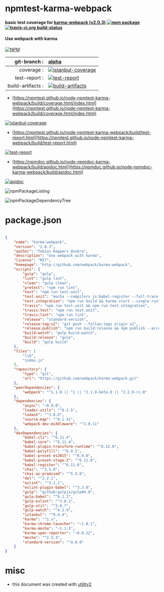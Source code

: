 # npmtest-karma-webpack

#### basic test coverage for  [karma-webpack (v2.0.3)](http://github.com/webpack/karma-webpack)  [![npm package](https://img.shields.io/npm/v/npmtest-karma-webpack.svg?style=flat-square)](https://www.npmjs.org/package/npmtest-karma-webpack) [![travis-ci.org build-status](https://api.travis-ci.org/npmtest/node-npmtest-karma-webpack.svg)](https://travis-ci.org/npmtest/node-npmtest-karma-webpack)

#### Use webpack with karma

[![NPM](https://nodei.co/npm/karma-webpack.png?downloads=true&downloadRank=true&stars=true)](https://www.npmjs.com/package/karma-webpack)

| git-branch : | [alpha](https://github.com/npmtest/node-npmtest-karma-webpack/tree/alpha)|
|--:|:--|
| coverage : | [![istanbul-coverage](https://npmtest.github.io/node-npmtest-karma-webpack/build/coverage.badge.svg)](https://npmtest.github.io/node-npmtest-karma-webpack/build/coverage.html/index.html)|
| test-report : | [![test-report](https://npmtest.github.io/node-npmtest-karma-webpack/build/test-report.badge.svg)](https://npmtest.github.io/node-npmtest-karma-webpack/build/test-report.html)|
| build-artifacts : | [![build-artifacts](https://npmtest.github.io/node-npmtest-karma-webpack/glyphicons_144_folder_open.png)](https://github.com/npmtest/node-npmtest-karma-webpack/tree/gh-pages/build)|

- [https://npmtest.github.io/node-npmtest-karma-webpack/build/coverage.html/index.html](https://npmtest.github.io/node-npmtest-karma-webpack/build/coverage.html/index.html)

[![istanbul-coverage](https://npmtest.github.io/node-npmtest-karma-webpack/build/screenCapture.buildCi.browser.%252Ftmp%252Fbuild%252Fcoverage.lib.html.png)](https://npmtest.github.io/node-npmtest-karma-webpack/build/coverage.html/index.html)

- [https://npmtest.github.io/node-npmtest-karma-webpack/build/test-report.html](https://npmtest.github.io/node-npmtest-karma-webpack/build/test-report.html)

[![test-report](https://npmtest.github.io/node-npmtest-karma-webpack/build/screenCapture.buildCi.browser.%252Ftmp%252Fbuild%252Ftest-report.html.png)](https://npmtest.github.io/node-npmtest-karma-webpack/build/test-report.html)

- [https://npmdoc.github.io/node-npmdoc-karma-webpack/build/apidoc.html](https://npmdoc.github.io/node-npmdoc-karma-webpack/build/apidoc.html)

[![apidoc](https://npmdoc.github.io/node-npmdoc-karma-webpack/build/screenCapture.buildCi.browser.%252Ftmp%252Fbuild%252Fapidoc.html.png)](https://npmdoc.github.io/node-npmdoc-karma-webpack/build/apidoc.html)

![npmPackageListing](https://npmtest.github.io/node-npmtest-karma-webpack/build/screenCapture.npmPackageListing.svg)

![npmPackageDependencyTree](https://npmtest.github.io/node-npmtest-karma-webpack/build/screenCapture.npmPackageDependencyTree.svg)



# package.json

```json

{
    "name": "karma-webpack",
    "version": "2.0.3",
    "author": "Tobias Koppers @sokra",
    "description": "Use webpack with karma",
    "license": "MIT",
    "homepage": "http://github.com/webpack/karma-webpack",
    "scripts": {
        "gulp": "gulp",
        "lint": "gulp lint",
        "clean": "gulp clean",
        "pretest": "npm run lint",
        "test": "npm run test.unit",
        "test.unit": "mocha --compilers js:babel-register --full-trace --check-leaks test/unit",
        "test.integration": "npm run build && karma start --single-run",
        "travis": "npm run test.unit && npm run test.integration",
        "travis:test": "npm run test.unit",
        "travis:lint": "npm run lint",
        "release": "standard-version",
        "release:tag:v2": "git push --follow-tags origin v2",
        "release:publish": "npm run build:release && npm publish --access public",
        "build:watch": "gulp build.watch",
        "build:release": "gulp",
        "build": "gulp build"
    },
    "files": [
        "lib",
        "index.js"
    ],
    "repository": {
        "type": "git",
        "url": "https://github.com/webpack/karma-webpack.git"
    },
    "peerDependencies": {
        "webpack": "^1.1.0 || ^2 || ^2.1.0-beta.0 || ^2.2.0-rc.0"
    },
    "dependencies": {
        "async": "~0.9.0",
        "loader-utils": "^0.2.5",
        "lodash": "^3.8.0",
        "source-map": "^0.1.41",
        "webpack-dev-middleware": "^1.0.11"
    },
    "devDependencies": {
        "babel-cli": "^6.11.4",
        "babel-core": "^6.11.4",
        "babel-plugin-transform-runtime": "^6.12.0",
        "babel-polyfill": "^6.9.1",
        "babel-preset-es2015": "^6.9.0",
        "babel-preset-stage-2": "^6.11.0",
        "babel-register": "^6.11.6",
        "chai": "^3.5.0",
        "chai-as-promised": "^5.3.0",
        "del": "^2.2.1",
        "eslint": "^3.1.1",
        "eslint-plugin-babel": "^3.3.0",
        "gulp": "github:gulpjs/gulp#4.0",
        "gulp-babel": "^6.1.2",
        "gulp-eslint": "^3.0.1",
        "gulp-util": "^3.0.7",
        "gulp-watch": "^4.3.9",
        "istanbul": "^0.4.4",
        "karma": "^1.x",
        "karma-chrome-launcher": "~1.0.1",
        "karma-mocha": "~1.1.1",
        "karma-spec-reporter": "~0.0.22",
        "mocha": "^2.5.3",
        "standard-version": "^4.0.0"
    }
}
```



# misc
- this document was created with [utility2](https://github.com/kaizhu256/node-utility2)
